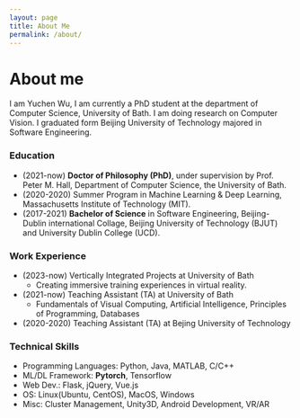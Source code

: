 ```yaml
---
layout: page
title: About Me
permalink: /about/
---
```


# About me 
I am Yuchen Wu, I am currently a PhD student at the department of Computer Science, University of Bath. I am doing research on Computer Vision. I graduated form Beijing University of Technology majored in Software Engineering. 

### Education
- (2021-now) **Doctor of Philosophy (PhD)**, under supervision by Prof. Peter M. Hall, Department of Computer Science, the University of Bath. 
    <!-- - Keywords: Computer Vision, Image Process, Computer Graphics, Deep learning, Machine Learning -->
- (2020-2020) Summer Program in Machine Learning & Deep Learning, Massachusetts Institute of Technology (MIT).
    <!-- - Keywords: Deep Learning, Machine Learning, Natural Language Process, Image Process, Probability and Statistic, Linear Algebra -->
- (2017-2021) **Bachelor of Science** in Software Engineering, Beijing-Dublin international Collage, Beijing University of Technology (BJUT) and University Dublin College (UCD).
    <!-- - Keywords:  -->

### Work Experience
- (2023-now) Vertically Integrated Projects at University of Bath
    - Creating immersive training experiences in virtual reality. 
    <!-- - Keywords: Virtual Reality & Argumented Reality -->
- (2021-now) Teaching Assistant (TA) at University of Bath
    - Fundamentals of Visual Computing, Artificial Intelligence, Principles of Programming, Databases
- (2020-2020) Teaching Assistant (TA) at Bejing University of Technology

### Technical Skills
- Programming Languages: Python, Java, MATLAB, C/C++
- ML/DL Framework: **Pytorch**, Tensorflow
- Web Dev.: Flask, jQuery, Vue.js
- OS: Linux(Ubuntu, CentOS), MacOS, Windows
- Misc: Cluster Management, Unity3D, Android Development, VR/AR
